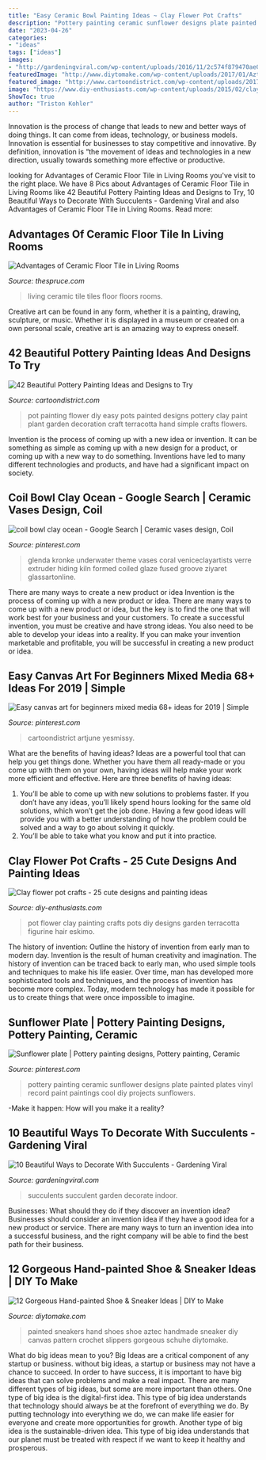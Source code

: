 ```yaml
---
title: "Easy Ceramic Bowl Painting Ideas ~ Clay Flower Pot Crafts"
description: "Pottery painting ceramic sunflower designs plate painted plates vinyl record paint paintings cool diy projects sunflowers"
date: "2023-04-26"
categories:
- "ideas"
tags: ["ideas"]
images:
- "http://gardeningviral.com/wp-content/uploads/2016/11/2c574f879470ae0ee2dc93c2575b5c66.jpg"
featuredImage: "http://www.diytomake.com/wp-content/uploads/2017/01/Aztec-Hand-Painted-Sneakers-Shoes.jpg"
featured_image: "http://www.cartoondistrict.com/wp-content/uploads/2017/08/Pottery-Painting-Ideas-and-Designsf10c11fec7de9d3cdb385c09e6bb360b.jpg"
image: "https://www.diy-enthusiasts.com/wp-content/uploads/2015/02/clay-flower-pot-crafts-painting-ideas-girl-flower-hair.jpg"
ShowToc: true
author: "Triston Kohler"
---
```



Innovation is the process of change that leads to new and better ways of doing things. It can come from ideas, technology, or business models. Innovation is essential for businesses to stay competitive and innovative. By definition, innovation is “the movement of ideas and technologies in a new direction, usually towards something more effective or productive.

	

		
looking for Advantages of Ceramic Floor Tile in Living Rooms you've visit to the right place. We have 8 Pics about Advantages of Ceramic Floor Tile in Living Rooms like 42 Beautiful Pottery Painting Ideas and Designs to Try, 10 Beautiful Ways to Decorate With Succulents - Gardening Viral and also Advantages of Ceramic Floor Tile in Living Rooms. Read more:
		
    
## Advantages Of Ceramic Floor Tile In Living Rooms

<img loading=lazy src="https://fthmb.tqn.com/jkun8O07p_erFRJqzrQr1a2o_5A=/1066x800/filters:fill(auto,1)/21-mohawk_industries_13898_29-56a2fca95f9b58b7d0cffee1.jpg" onerror="this.onerror=null;this.src='https://tse2.mm.bing.net/th?id=OIP.jjNb-QUdJJSpu_AOZJX4DgHaFj&amp;pid=15.1';" alt="Advantages of Ceramic Floor Tile in Living Rooms">

_Source: thespruce.com_

>living ceramic tile tiles floor floors rooms. 

	

Creative art can be found in any form, whether it is a painting, drawing, sculpture, or music. Whether it is displayed in a museum or created on a own personal scale, creative art is an amazing way to express oneself.

    
## 42 Beautiful Pottery Painting Ideas And Designs To Try

<img loading=lazy src="http://www.cartoondistrict.com/wp-content/uploads/2017/08/Pottery-Painting-Ideas-and-Designsf10c11fec7de9d3cdb385c09e6bb360b.jpg" onerror="this.onerror=null;this.src='https://tse1.mm.bing.net/th?id=OIP.Sa0-g5n2aJP_GI0k8n0LvQHaJ4&amp;pid=15.1';" alt="42 Beautiful Pottery Painting Ideas and Designs to Try">

_Source: cartoondistrict.com_

>pot painting flower diy easy pots painted designs pottery clay paint plant garden decoration craft terracotta hand simple crafts flowers. 

	

Invention is the process of coming up with a new idea or invention. It can be something as simple as coming up with a new design for a product, or coming up with a new way to do something. Inventions have led to many different technologies and products, and have had a significant impact on society.

    
## Coil Bowl Clay Ocean - Google Search | Ceramic Vases Design, Coil

<img loading=lazy src="https://i.pinimg.com/736x/87/57/f1/8757f1c3fb0708e4da84d313dab5d0ec.jpg" onerror="this.onerror=null;this.src='https://tse3.mm.bing.net/th?id=OIP.GgfJcA9hgZAkOl_aepIKBgHaHY&amp;pid=15.1';" alt="coil bowl clay ocean - Google Search | Ceramic vases design, Coil">

_Source: pinterest.com_

>glenda kronke underwater theme vases coral veniceclayartists verre extruder hiding kiln formed coiled glaze fused groove ziyaret glassartonline. 

	

There are many ways to create a new product or idea
Invention is the process of coming up with a new product or idea. There are many ways to come up with a new product or idea, but the key is to find the one that will work best for your business and your customers. To create a successful invention, you must be creative and have strong ideas. You also need to be able to develop your ideas into a reality. If you can make your invention marketable and profitable, you will be successful in creating a new product or idea.

    
## Easy Canvas Art For Beginners Mixed Media 68+ Ideas For 2019 | Simple

<img loading=lazy src="https://i.pinimg.com/736x/a8/1c/f7/a81cf7285d1771159bb9a7a87b0295ac.jpg" onerror="this.onerror=null;this.src='https://tse1.mm.bing.net/th?id=OIP.a1ZchsDZ6NwIK1rJGEsqWgAAAA&amp;pid=15.1';" alt="Easy canvas art for beginners mixed media 68+ ideas for 2019 | Simple">

_Source: pinterest.com_

>cartoondistrict artjune yesmissy. 

	

What are the benefits of having ideas?
Ideas are a powerful tool that can help you get things done. Whether you have them all ready-made or you come up with them on your own, having ideas will help make your work more efficient and effective. Here are three benefits of having ideas: 
1. You’ll be able to come up with new solutions to problems faster. If you don’t have any ideas, you’ll likely spend hours looking for the same old solutions, which won’t get the job done. Having a few good ideas will provide you with a better understanding of how the problem could be solved and a way to go about solving it quickly. 
2. You’ll be able to take what you know and put it into practice.

    
## Clay Flower Pot Crafts - 25 Cute Designs And Painting Ideas

<img loading=lazy src="https://www.diy-enthusiasts.com/wp-content/uploads/2015/02/clay-flower-pot-crafts-painting-ideas-girl-flower-hair.jpg" onerror="this.onerror=null;this.src='https://tse1.mm.bing.net/th?id=OIP.eNo1U_sI_reBcc145l4w3wHaN-&amp;pid=15.1';" alt="Clay flower pot crafts - 25 cute designs and painting ideas">

_Source: diy-enthusiasts.com_

>pot flower clay painting crafts pots diy designs garden terracotta figurine hair eskimo. 

	

The history of invention: Outline the history of invention from early man to modern day.
Invention is the result of human creativity and imagination. The history of invention can be traced back to early man, who used simple tools and techniques to make his life easier. Over time, man has developed more sophisticated tools and techniques, and the process of invention has become more complex. Today, modern technology has made it possible for us to create things that were once impossible to imagine.

    
## Sunflower Plate | Pottery Painting Designs, Pottery Painting, Ceramic

<img loading=lazy src="https://i.pinimg.com/originals/db/f0/0d/dbf00d5c24f53a966396bd3d9f23867b.jpg" onerror="this.onerror=null;this.src='https://tse1.mm.bing.net/th?id=OIP.Eg-RrKo36t3Qep0jfhM89wHaJ4&amp;pid=15.1';" alt="Sunflower plate | Pottery painting designs, Pottery painting, Ceramic">

_Source: pinterest.com_

>pottery painting ceramic sunflower designs plate painted plates vinyl record paint paintings cool diy projects sunflowers. 

	

-Make it happen: How will you make it a reality?

    
## 10 Beautiful Ways To Decorate With Succulents - Gardening Viral

<img loading=lazy src="http://gardeningviral.com/wp-content/uploads/2016/11/2c574f879470ae0ee2dc93c2575b5c66.jpg" onerror="this.onerror=null;this.src='https://tse3.mm.bing.net/th?id=OIP.SPGyHV8oJTFJD2ECvCZjIAHaJ2&amp;pid=15.1';" alt="10 Beautiful Ways to Decorate With Succulents - Gardening Viral">

_Source: gardeningviral.com_

>succulents succulent garden decorate indoor. 

	

Businesses: What should they do if they discover an invention idea?
Businesses should consider an invention idea if they have a good idea for a new product or service. There are many ways to turn an invention idea into a successful business, and the right company will be able to find the best path for their business.

    
## 12 Gorgeous Hand-painted Shoe &amp; Sneaker Ideas | DIY To Make

<img loading=lazy src="http://www.diytomake.com/wp-content/uploads/2017/01/Aztec-Hand-Painted-Sneakers-Shoes.jpg" onerror="this.onerror=null;this.src='https://tse4.mm.bing.net/th?id=OIP.MoIrgN2o_R9Jn55mpd7B3AHaLH&amp;pid=15.1';" alt="12 Gorgeous Hand-painted Shoe &amp; Sneaker Ideas | DIY to Make">

_Source: diytomake.com_

>painted sneakers hand shoes shoe aztec handmade sneaker diy canvas pattern crochet slippers gorgeous schuhe diytomake. 

	

What do big ideas mean to you?
Big Ideas are a critical component of any startup or business. without big ideas, a startup or business may not have a chance to succeed. In order to have success, it is important to have big ideas that can solve problems and make a real impact. There are many different types of big ideas, but some are more important than others.
One type of big idea is the digital-first idea. This type of big idea understands that technology should always be at the forefront of everything we do. By putting technology into everything we do, we can make life easier for everyone and create more opportunities for growth. Another type of big idea is the sustainable-driven idea. This type of big idea understands that our planet must be treated with respect if we want to keep it healthy and prosperous.

